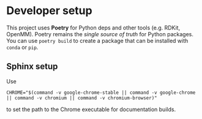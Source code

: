 # Developer setup

This project uses **Poetry** for Python deps and other tools (e.g. RDKit, OpenMM).
Poetry remains the *single source of truth* for Python packages. You can use `poetry build` to create a package
that can be installed with `conda` or `pip`.


## Sphinx setup
Use
```shell
CHROME="$(command -v google-chrome-stable || command -v google-chrome || command -v chromium || command -v chromium-browser)"
```
to set the path to the Chrome executable for documentation builds.